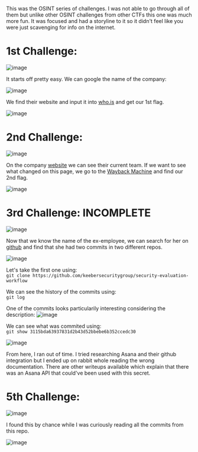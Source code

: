 This was the OSINT series of challenges. I was not able to go through all of them but unlike other OSINT challenges from other CTFs this one was much more fun. It was focused and had a storyline to it so it didn't feel like you were just scavenging for info on the internet.

<h1>1st Challenge:</h1>

![image](https://user-images.githubusercontent.com/80063008/166226011-fb7226ca-fe12-4d6a-afdd-01b5864320c8.png)

It starts off pretty easy. We can google the name of the company: 

![image](https://user-images.githubusercontent.com/80063008/166226066-eb42de84-0e85-45f8-9da4-1c7e21b23dcd.png)

We find their website and input it into [who.is](https://who.is/whois/keebersecuritygroup.com) and get our 1st flag.

![image](https://user-images.githubusercontent.com/80063008/166226135-909b1cef-4c1b-40aa-b94f-3f3480335e16.png)

<h1>2nd Challenge:</h1>

![image](https://user-images.githubusercontent.com/80063008/166226240-cb5d247b-12eb-45bd-ae25-dc90e97311bb.png)

On the company [website](https://keebersecuritygroup.com/team/) we can see their current team. If we want to see what changed on this page, we go to the [Wayback Machine](https://web.archive.org/web/20220419212259/https://keebersecuritygroup.com/team) and find our 2nd flag.

![image](https://user-images.githubusercontent.com/80063008/166226248-56277f75-6758-4d6a-b363-736e71107b1a.png)

<h1>3rd Challenge: INCOMPLETE</h1>

![image](https://user-images.githubusercontent.com/80063008/166226576-98ee77f5-c34f-4041-89bc-ed3ed2e74f65.png)

Now that we know the name of the ex-employee, we can search for her on [github](https://github.com/keeber-tiffany) and find that she had two commits in two different repos.

![image](https://user-images.githubusercontent.com/80063008/166226775-21acb06f-7587-4cd9-b290-8d5196a8314b.png)

Let's take the first one using:  
`git clone https://github.com/keebersecuritygroup/security-evaluation-workflow`

We can see the history of the commits using:  
`git log`

One of the commits looks particularily interesting considering the description:
![image](https://user-images.githubusercontent.com/80063008/166226902-2f739537-3e0b-4a17-8f97-b15abe38004f.png)

We can see what was commited using:  
`git show 3115bda63937831d2b43d52bbebe6b352ccedc30`

![image](https://user-images.githubusercontent.com/80063008/166226952-f37b40dc-8e0b-4292-8b95-54ba251beb7e.png)

From here, I ran out of time. I tried researching Asana and their github integration but I ended up on rabbit whole reading the wrong documentation. There are other writeups available which explain that there was an Asana API that could've been used with this secret.

<h1>5th Challenge:</h1>

![image](https://user-images.githubusercontent.com/80063008/166227167-56c4e20f-0d1b-4056-9a5a-834b0260128b.png)

I found this by chance while I was curiously reading all the commits from this repo.

![image](https://user-images.githubusercontent.com/80063008/166227204-640127c5-3071-438b-b1c6-aeab4ba21d35.png)
